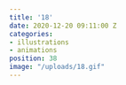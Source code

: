 ```yaml
---
title: '18'
date: 2020-12-20 09:11:00 Z
categories:
- illustrations
- animations
position: 38
image: "/uploads/18.gif"
---
```


